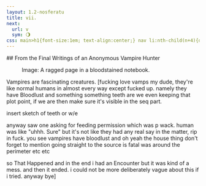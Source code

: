 ```yaml
---
layout: 1.2-nosferatu
title: vii.
next:
  url: v
  sym: 🌖︎
css: main>h1{font-size:1em; text-align:center;} nav li:nth-child(n+4){display:none;} header h2{color:#404040;} nav li:nth-child(3){color:#808080;} main h2{font-style:italic; font-weight:normal; font-size:1.5em; text-transform:lowercase; text-align:right;} @media only screen and (min-width:425px){h2 span{display:inline-block;}} figure:first-of-type figcaption{max-width:400px;}
---
```

<div class="book" markdown="1">
## <span>From the Final Writings of</span> <span>an Anonymous Vampire Hunter</span>
<figure><img src="https://via.placeholder.com/400x300.png" alt=""/>
<figcaption><span class="x">Image: </span>A ragged page in a bloodstained notebook.</figcaption></figure>

Vampires are fascinating creatures. [fucking love vamps my dude, they're like normal humans in almost every way except fucked up. namely they have Bloodlust and something something teeth are we even keeping that plot point, if we are then make sure it's visible in the seq part.

insert sketch of teeth or w/e

anyway saw one asking for feeding permission which was p wack. human was like "uhhh. Sure" but it's not like they had any real say in the matter, rip in fuck. you see vampires have bloodlust and oh yeah the house thing don't forget to mention going straight to the source is fatal was around the perimeter etc etc

so That Happened and in the end i had an Encounter but it was kind of a mess. and then it ended. i could not be more deliberately vague about this if i tried. anyway bye]

<!--The final writings of a vampire hunter: While searching the woods (going directly to the castle would of course be fatal), the hunter witnessed a vampire asking a human for permission to feed, and the human "consenting." This, unsurprisingly, killed the human; expository tangent about vampiric bloodlust. The hunter speaks vaguely of encountering the vampire firsthand, and leaves the end vague.-->
</div>